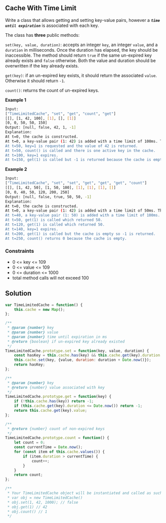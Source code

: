 
##  Cache With Time Limit

Write a class that allows getting and setting key-value pairs, however a ***```time until expiration```*** is associated with each key.

The class has **three** public methods:

```set(key, value, duration)```: accepts an integer ```key```, an integer ```value```, and a ```duration``` in milliseconds. Once the duration has elapsed, the key should be inaccessible. The method should return ```true``` if the same un-expired key already exists and ```false``` otherwise. Both the value and duration should be overwritten if the key already exists.

```get(key)```: if an un-expired key exists, it should return the associated ```value```. Otherwise it should return ```-1```.

```count()```: returns the count of un-expired keys.

 
 

**Example 1**
```bash
Input: 
["TimeLimitedCache", "set", "get", "count", "get"]
[[], [1, 42, 100], [1], [], [1]]
[0, 0, 50, 50, 150]
Output: [null, false, 42, 1, -1]
Explanation:
At t=0, the cache is constructed.
At t=0, a key-value pair (1: 42) is added with a time limit of 100ms. The value doesn't exist so false is returned.
At t=50, key=1 is requested and the value of 42 is returned.
At t=50, count() is called and there is one active key in the cache.
At t=100, key=1 expires.
At t=150, get(1) is called but -1 is returned because the cache is empty.
```

**Example 2**
```bash
Input: 
["TimeLimitedCache", "set", "set", "get", "get", "get", "count"]
[[], [1, 42, 50], [1, 50, 100], [1], [1], [1], []]
[0, 0, 40, 50, 120, 200, 250]
Output: [null, false, true, 50, 50, -1]
Explanation:
At t=0, the cache is constructed.
At t=0, a key-value pair (1: 42) is added with a time limit of 50ms. The value doesn't exist so false is returned.
At t=40, a key-value pair (1: 50) is added with a time limit of 100ms. A non-expired value already existed so true is returned and the old value was overwritten.
At t=50, get(1) is called which returned 50.
At t=120, get(1) is called which returned 50.
At t=140, key=1 expires.
At t=200, get(1) is called but the cache is empty so -1 is returned.
At t=250, count() returns 0 because the cache is empty.
```

### Constraints
- 0 <= key <= 109
- 0 <= value <= 109
- 0 <= duration <= 1000
- total method calls will not exceed 100

## Solution

```javascript
var TimeLimitedCache = function() {
    this.cache = new Map();
};

/** 
 * @param {number} key
 * @param {number} value
 * @param {number} time until expiration in ms
 * @return {boolean} if un-expired key already existed
 */
TimeLimitedCache.prototype.set = function(key, value, duration) {
    const hasKey = this.cache.has(key) && this.cache.get(key).duration > Date.now();
    this.cache.set(key, {value, duration: duration + Date.now()});
    return hasKey;
};

/** 
 * @param {number} key
 * @return {number} value associated with key
 */
TimeLimitedCache.prototype.get = function(key) {
    if (!this.cache.has(key)) return -1;
    if (this.cache.get(key).duration <= Date.now()) return -1;
    return this.cache.get(key).value;
};

/** 
 * @return {number} count of non-expired keys
 */
TimeLimitedCache.prototype.count = function() {
    let count = 0;
    const currentTime = Date.now();
    for (const item of this.cache.values()) {
        if (item.duration > currentTime) {
            count++;
        }
    }
    return count;
};

/**
 * Your TimeLimitedCache object will be instantiated and called as such:
 * var obj = new TimeLimitedCache()
 * obj.set(1, 42, 1000); // false
 * obj.get(1) // 42
 * obj.count() // 1
 */
```
